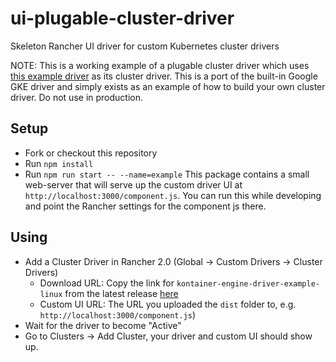 # ui-plugable-cluster-driver
Skeleton Rancher UI driver for custom Kubernetes cluster drivers

NOTE: This is a working example of a plugable cluster driver which uses [this example driver](https://github.com/rancher/kontainer-engine-driver-example/releases/) as its cluster driver.
This is a port of the built-in Google GKE driver and simply exists as an example of how to build your own cluster driver. Do not use in production. 

## Setup

* Fork or checkout this repository
* Run `npm install`
* Run `npm run start -- --name=example`
This package contains a small web-server that will serve up the custom driver UI at `http://localhost:3000/component.js`.  You can run this while developing and point the Rancher settings for the component js there.

## Using

* Add a Cluster Driver in Rancher 2.0 (Global -> Custom Drivers -> Cluster Drivers)
  * Download URL: Copy the link for `kontainer-engine-driver-example-linux` from the latest release [here](https://github.com/rancher/kontainer-engine-driver-example/releases/)
  * Custom UI URL: The URL you uploaded the `dist` folder to, e.g. `http://localhost:3000/component.js`)
* Wait for the driver to become "Active"
* Go to Clusters -> Add Cluster, your driver and custom UI should show up.
